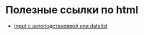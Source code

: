 # Полезные ссылки по html

* [Input с автоподстановкой или datalist](http://frontender.info/what-are-html5-datalists-and-when-to-use-them/)
